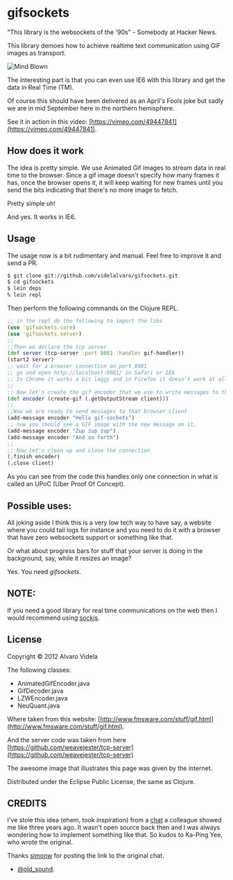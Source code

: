 # gifsockets

"This library is the websockets of the '90s" - Somebody at Hacker News.

This library demoes how to achieve realtime text communication using GIF images as transport.

![Mind Blown](https://raw.github.com/videlalvaro/gifsockets/master/doc/mybrain.gif)

The interesting part is that you can even use IE6 with this library and get the data in Real Time (TM).

Of course this should have been delivered as an April's Fools joke but sadly we are in mid September here in the northern hemisphere.

See it in action in this video: [https://vimeo.com/49447841](https://vimeo.com/49447841).

## How does it work

The idea is pretty simple. We use Animated Gif images to stream data in real time to the browser. Since a gif image doesn't specify how many frames it has, once the browser opens it, it will keep waiting for new frames until you send the bits indicating that there's no more image to fetch.

Pretty simple uh!

And yes. It works in IE6.

## Usage

The usage now is a bit rudimentary and manual. Feel free to improve it and send a PR.

```bash
$ git clone git://github.com/videlalvaro/gifsockets.git
$ cd gifsockets
$ lein deps
% lein repl
```

Then perform the following commands on the Clojure REPL.

```clojure
;; in the repl do the following to import the libs
(use 'gifsockets.core)
(use 'gifsockets.server)
;;
;;Then we declare the tcp server
(def server (tcp-server :port 8081 :handler gif-handler))
(start2 server)
;; wait for a browser connection on port 8081
;; go and open http://localhost:8081/ in Safari or IE6
;; In Chrome it works a bit laggy and in Firefox it doesn't work at all
;;
;; Now let's create the gif encoder that we use to write messages to the browser.
(def encoder (create-gif (.getOutputStream client)))
;;
;;Now we are ready to send messages to that browser client
(add-message encoder "Hello gif-sockets")
;; now you should see a GIF image with the new message on it.
(add-message encoder "Zup zup zup")
(add-message encoder "And so forth")
;;
;; Now let's clean up and close the connection
(.finish encoder)
(.close client)
```

As you can see from the code this handles only one connection in what is called  an UPoC (Uber Proof Of Concept).

## Possible uses:

All joking aside I think this is a very low tech way to have say, a website where you could tail logs for instance and you need to do it with a browser that have zero websockets support or something like that.

Or what about progress bars for stuff that your server is doing in the background, say, while it resizes an image?

Yes. You need _gifsockets_.

## NOTE:

If you need a good library for real time communications on the web then I would recommend using [sockjs](https://github.com/sockjs).

## License

Copyright © 2012 Alvaro Videla

The following classes:

- AnimatedGifEncoder.java
- GifDecoder.java
- LZWEncoder.java
- NeuQuant.java

Where taken from this website: [http://www.fmsware.com/stuff/gif.html](http://www.fmsware.com/stuff/gif.html).

And the server code was taken from here [https://github.com/weavejester/tcp-server](https://github.com/weavejester/tcp-server)

The awesome image that illustrates this page was given by the internet.

Distributed under the Eclipse Public License, the same as Clojure.

## CREDITS

I've stole this idea (ehem, took inspiration) from a [chat](http://zesty.ca/chat/) a colleague showed me like three years ago. It wasn't open source back then and I was always wondering how to implement something like that. So kudos to Ka-Ping Yee, who wrote the original.

Thanks [simonw](http://news.ycombinator.com/user?id=simonw) for posting the link to the original chat.

- [@old_sound](https://twitter.com/old_sound).
